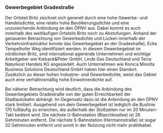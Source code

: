 ### Gewerbegebiet Gradestraße
Der Ortsteil Britz zeichnet sich generell durch eine hohe Gewerbe- und Handelsdichte, eine relativ hohe 
Bevölkerungsdichte und eine unzureichende Anbindung an den ÖPNV aus. Dabei kommt es auch innerhalb des weitläufigen 
Ortsteils Britz noch zu Abstufungen. Anhand der genaueren Betrachtung von Gewerbedichte und Lücken innerhalb der 
Verkehrsinfrastruktur konnte das <span class="marker-label" id="gewerbegebiet-britz">Gewerbegebiet an der Gradestraße</span>), 
Ecke Tempelhofer Weg identifiziert werden. In diesem Gewerbegebiet im nördlichen Britz, sind international agierende 
Unternehmen und wichtige Arbeitgeber wie Kieback&Peter GmbH, Linde Gas Deutschland und Terra Naturkost Handels KG angesiedelt. Auch Unternehmen wie 
Konica Minolta Business Solutions Deutschland GmbH haben hier einen Standort. Zusätzlich zu dieser hohen Industrie- und 
Gewerbedichte, weist das Gebiet auch eine verhältnismäßig hohe Einwohnerdichte auf. 

Bei näherer Betrachtung wird deutlich, dass die Anbindung des Gewerbegebiets Gradestraße von der guten 
Erreichbarkeit der Stadtautobahn abhängt. Im Gegensatz dazu ist die Anbindung an den ÖPNV stark limitiert.
Ausgehend von dem Gewerbegebiet ist lediglich die Buslinie 170 fußläufig zu erreichen, die außerhalb der Stoßzeiten nur 
im 20 Minuten-Takt bedient wird. Die nächste U-Bahnstation (Blaschkoallee) ist 26 Gehminuten entfernt. Die nächste 
S-Bahnstation (Hermannstraße) ist sogar 32 Gehminuten entfernt und somit in der Nutzung nicht mehr praktikabel.
